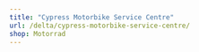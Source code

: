 ```yaml
---
title: "Cypress Motorbike Service Centre"
url: /delta/cypress-motorbike-service-centre/
shop: Motorrad
---
```

